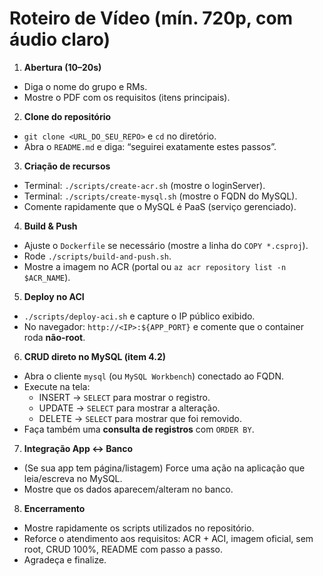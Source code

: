 # Roteiro de Vídeo (mín. 720p, com áudio claro)

1) **Abertura (10–20s)**
- Diga o nome do grupo e RMs.
- Mostre o PDF com os requisitos (itens principais).

2) **Clone do repositório**
- `git clone <URL_DO_SEU_REPO>` e `cd` no diretório.
- Abra o `README.md` e diga: “seguirei exatamente estes passos”.

3) **Criação de recursos**
- Terminal: `./scripts/create-acr.sh` (mostre o loginServer).
- Terminal: `./scripts/create-mysql.sh` (mostre o FQDN do MySQL).
- Comente rapidamente que o MySQL é PaaS (serviço gerenciado).

4) **Build & Push**
- Ajuste o `Dockerfile` se necessário (mostre a linha do `COPY *.csproj`).
- Rode `./scripts/build-and-push.sh`.
- Mostre a imagem no ACR (portal ou `az acr repository list -n $ACR_NAME`).

5) **Deploy no ACI**
- `./scripts/deploy-aci.sh` e capture o IP público exibido.
- No navegador: `http://<IP>:${APP_PORT}` e comente que o container roda **não-root**.

6) **CRUD direto no MySQL (item 4.2)**
- Abra o cliente `mysql` (ou `MySQL Workbench`) conectado ao FQDN.
- Execute na tela:
  - INSERT → `SELECT` para mostrar o registro.
  - UPDATE → `SELECT` para mostrar a alteração.
  - DELETE → `SELECT` para mostrar que foi removido.
- Faça também uma **consulta de registros** com `ORDER BY`.

7) **Integração App ↔ Banco**
- (Se sua app tem página/listagem) Force uma ação na aplicação que leia/escreva no MySQL.
- Mostre que os dados aparecem/alteram no banco.

8) **Encerramento**
- Mostre rapidamente os scripts utilizados no repositório.
- Reforce o atendimento aos requisitos: ACR + ACI, imagem oficial, sem root, CRUD 100%, README com passo a passo.
- Agradeça e finalize.
